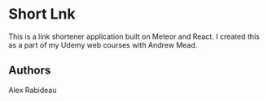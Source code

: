# Short Lnk

This is a link shortener application built on Meteor and React. I created this as a part of my Udemy web courses with Andrew Mead.

## Authors

Alex Rabideau
